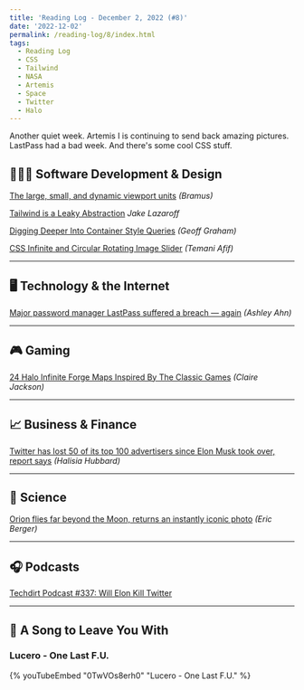 ```yaml
---
title: 'Reading Log - December 2, 2022 (#8)'
date: '2022-12-02'
permalink: /reading-log/8/index.html
tags:
  - Reading Log
  - CSS
  - Tailwind
  - NASA
  - Artemis
  - Space
  - Twitter
  - Halo
---
```


Another quiet week. Artemis I is continuing to send back amazing pictures. LastPass had a bad week. And there's some cool CSS stuff.
<!-- excerpt -->

## 👨🏼‍💻 Software Development & Design

[The large, small, and dynamic viewport units](https://web.dev/viewport-units/) _(Bramus)_

[Tailwind is a Leaky Abstraction](https://jakelazaroff.com/words/tailwind-is-a-leaky-abstraction/) _Jake Lazaroff_

[Digging Deeper Into Container Style Queries](https://css-tricks.com/digging-deeper-into-container-style-queries/) _(Geoff Graham)_

[CSS Infinite and Circular Rotating Image Slider](https://css-tricks.com/css-only-infinite-and-circular-image-slider/) _(Temani Afif)_

---

## 🖥 Technology & the Internet

[Major password manager LastPass suffered a breach — again](https://www.npr.org/2022/12/01/1140076375/major-password-manager-lastpass-suffered-a-breach-again) _(Ashley Ahn)_

---

## 🎮 Gaming

[24 Halo Infinite Forge Maps Inspired By The Classic Games](https://kotaku.com/halo-infinite-forge-classic-maps-blood-gulch-1849838429) _(Claire Jackson)_

---

## 📈 Business & Finance

[Twitter has lost 50 of its top 100 advertisers since Elon Musk took over, report says](https://www.npr.org/2022/11/25/1139180002/twitter-loses-50-top-advertisers-elon-musk) *(Halisia Hubbard)*

---

## 🔬 Science

[Orion flies far beyond the Moon, returns an instantly iconic photo](https://arstechnica.com/science/2022/11/orion-flies-far-beyond-the-moon-returns-an-instantly-iconic-photo/) _(Eric Berger)_

---

## 🎧 Podcasts

[Techdirt Podcast #337: Will Elon Kill Twitter](https://www.techdirt.com/2022/11/23/techdirt-podcast-episode-337-will-elon-kill-twitter/)

---

## 🎵 A Song to Leave You With

<h3 class="music">Lucero - One Last F.U.</h3>

{% youTubeEmbed "0TwVOs8erh0" "Lucero - One Last F.U." %}
